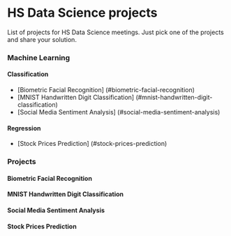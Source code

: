 # HS Data Science projects

List of projects for HS Data Science meetings.
Just pick one of the projects and share your solution.

### Machine Learning
#### Classification
- [Biometric Facial Recognition] (#biometric-facial-recognition)
- [MNIST Handwritten Digit Classification] (#mnist-handwritten-digit-classification)
- [Social Media Sentiment Analysis] (#social-media-sentiment-analysis)
#### Regression
- [Stock Prices Prediction] (#stock-prices-prediction)

### Projects
#### Biometric Facial Recognition
#### MNIST Handwritten Digit Classification
#### Social Media Sentiment Analysis
#### Stock Prices Prediction
